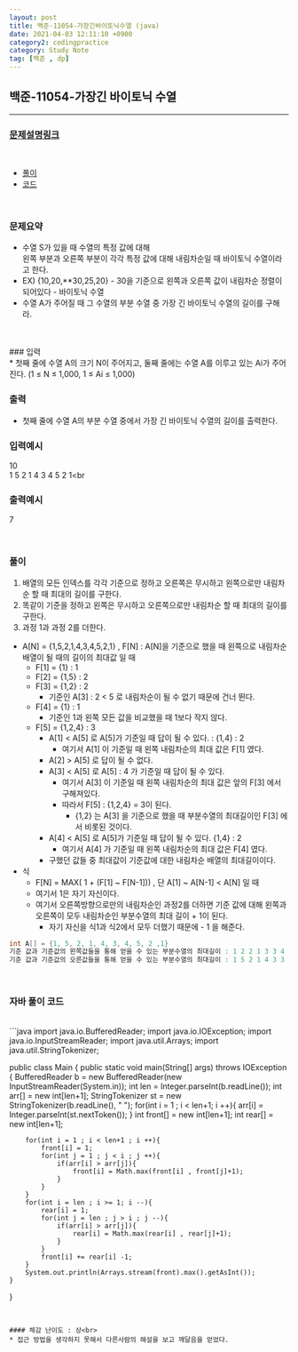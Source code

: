 ```yaml
---
layout: post
title: 백준-11054-가장긴바이토닉수열 (java)
date: 2021-04-03 12:11:10 +0900
category2: codingpractice
category: Study Note
tag: [백준 , dp]
---
```


## 백준-11054-가장긴 바이토닉 수열

---
### [문제설명링크   ](https://www.acmicpc.net/problem/11054)
<br>  
  
* [풀이](#나의-풀이)
* [코드](#자바-풀이-코드)  

<br>  

### 문제요약 

* 수열 S가 있을 때  수열의 특정 값에 대해 <br>
왼쪽 부분과 오른쪽 부분이 각각 특정 값에 대해 내림차순일 때 바이토닉 수열이라고 한다. 
* EX) {10,20,**30,25,20} -  30을 기준으로 왼쪽과 오른쪽 값이 내림차순 정렬이 되어있다 - 바이토닉 수열
* 수열 A가 주어질 때 그 수열의 부분 수열 중 가장 긴 바이토닉 수열의 길이를 구해라.

<br>  


<br>
### 입력<br>
* 첫째 줄에 수열 A의 크기 N이 주어지고, 둘째 줄에는 수열 A를 이루고 있는 Ai가 주어진다. (1 ≤ N ≤ 1,000, 1 ≤ Ai ≤ 1,000)



### 출력  <br>   

* 첫째 줄에 수열 A의 부분 수열 중에서 가장 긴 바이토닉 수열의 길이를 출력한다.



### 입력예시<br>  

10<br>
1 5 2 1 4 3 4 5 2 1<br

### 출력예시<br>    

7<br>

 

<br>

### 풀이<br>  

1. 배열의 모든 인덱스를 각각 기준으로 정하고 오른쪽은 무시하고 왼쪽으로만 내림차순 할 때 최대의 길이를 구한다.<br>
2. 똑같이 기준을 정하고 왼쪽은 무시하고 오른쪽으로만 내림차순 할 때 최대의 길이를 구한다.
3. 과정 1과 과정 2를 더한다.  

* A[N] = {1,5,2,1,4,3,4,5,2,1} , F[N] : A[N]을 기준으로 했을 때 왼쪽으로 내림차순 배열이 될 때의 길이의 최대값 일 때
	* F[1] = {1} : 1
	* F[2] = {1,5} : 2
	* F[3] = {1,2} : 2
		* 기준인 A[3] : 2 < 5 로 내림차순이 될 수 없기 때문에 건너 뛴다.
	* F[4] = {1} : 1
		* 기준인 1과 왼쪽 모든 값을 비교했을 때 1보다 작지 않다.
	* F[5] = {1,2,4} : 3
		* A[1] < A[5] 로 A[5]가 기준일 때 답이 될 수 있다. : {1,4} : 2
			* 여기서 A[1] 이 기준일 때 왼쪽 내림차순의 최대 값은 F[1] 였다.
		* A[2] > A[5] 로 답이 될 수 없다.
		* A[3] < A[5] 로 A[5] : 4 가 기준일 때 답이 될 수 있다.
			* 여기서 A[3] 이 기준일 때 왼쪽 내림차순의 최대 값은 앞의 F[3] 에서 구해져있다.
			* 따라서 F[5] : {1,2,4} = 3이 된다.
				* {1,2} 는 A[3] 을 기준으로 했을 때 부분수열의 최대길이인 F[3] 에서 비롯된 것이다.
		* A[4] < A[5] 로 A[5]가 기준일 때 답이 될 수 있다. {1,4} : 2
			* 여기서 A[4] 가 기준일 때 왼쪽 내림차순의 최대 값은 F[4] 였다.
		* 구했던 값들 중 최대값이 기준값에 대한 내림차순 배열의 최대길이이다.
* 식
	* F[N] = MAX( 1 + (F[1] ~ F[N-1]))  ,  단 A[1] ~ A[N-1] < A[N] 일 때
	* 여기서 1은 자기 자신이다.
	* 여기서 오른쪽방향으로만의 내림차순인 과정2를 더하면 기준 값에 대해 왼쪽과 오른쪽이 모두 내림차순인 부분수열의 최대 길이 + 1이 된다.
		* 자기 자신을 식1과 식2에서 모두 더했기 때문에 - 1 을 해준다.

```java
int A[] = {1, 5, 2, 1, 4, 3, 4, 5, 2 ,1}
기준 값과 기준값의 왼쪽값들을 통해 얻을 수 있는 부분수열의 최대길이 : 1 2 2 1 3 3 4 5 2 1 
기준 값과 기준값의 오른값들을 통해 얻을 수 있는 부분수열의 최대길이 : 1 5 2 1 4 3 3 3 2 1
```




<br>  
 	
 
### 자바 풀이 코드  

<br>
```java
import java.io.BufferedReader;
import java.io.IOException;
import java.io.InputStreamReader;
import java.util.Arrays;
import java.util.StringTokenizer;

public class Main {
    public static void main(String[] args) throws IOException {
        BufferedReader b = new BufferedReader(new InputStreamReader(System.in));
        int len = Integer.parseInt(b.readLine());
        int arr[] = new int[len+1];
        StringTokenizer st = new StringTokenizer(b.readLine(), " ");
        for(int i = 1 ; i < len+1; i ++){
            arr[i] = Integer.parseInt(st.nextToken());
        }
        int front[] = new int[len+1];
        int rear[] = new int[len+1];


        for(int i = 1 ; i < len+1 ; i ++){
            front[i] = 1;
            for(int j = 1 ; j < i ; j ++){
                if(arr[i] > arr[j]){
                    front[i] = Math.max(front[i] , front[j]+1);
                }
            }
        }
        for(int i = len ; i >= 1; i --){
            rear[i] = 1;
            for(int j = len ; j > i ; j --){
                if(arr[i] > arr[j]){
                    rear[i] = Math.max(rear[i] , rear[j]+1);
                }
            }
            front[i] += rear[i] -1;
        }
        System.out.println(Arrays.stream(front).max().getAsInt());
    }
}
```


#### 체감 난이도 : 상<br>
* 접근 방법을 생각하지 못해서 다른사람의 해설을 보고 깨달음을 얻었다.  